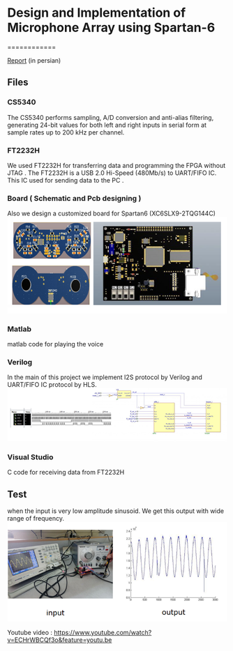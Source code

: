 # Design and Implementation of Microphone Array using Spartan-6
============

[Report](/poject_fpga.pdf) (in persian)


Files
---------------------------------------

### CS5340
  The CS5340 performs sampling, A/D conversion and anti-alias filtering, generating 24-bit values for both left and right inputs in serial form at sample rates up to 200 kHz per channel.
  
 ### FT2232H
We used FT2232H for transferring data and programming the FPGA without JTAG . The FT2232H is a USB 2.0 Hi-Speed (480Mb/s) to UART/FIFO IC. This IC used for sending data to the PC . 
 
 ### Board ( Schematic and Pcb designing )
 Also we design a customized board for Spartan6 (XC6SLX9-2TQG144C)
![Screenshot](./board/board.png "Board")
 
 ### Matlab 
 matlab code for playing the voice 
 
 ### Verilog
 In the main of this project we implement I2S protocol by Verilog and UART/FIFO IC protocol by HLS.
![Screenshot](./verilog/1.png "FT2232H")

 ### Visual Studio 
 C code for receiving data from FT2232H
 
Test
---------------------------------------
when the input is very low amplitude sinusoid. We get this output with wide range of frequency.
![Screenshot](./Visual_studio/1.png "FT2232H")


Youtube video : https://www.youtube.com/watch?v=ECHrWBCQf3o&feature=youtu.be


